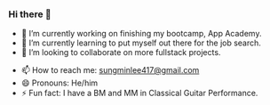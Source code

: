 ### Hi there 👋

- 🔭 I’m currently working on finishing my bootcamp, App Academy.
- 🌱 I’m currently learning to put myself out there for the job search.
- 👯 I’m looking to collaborate on more fullstack projects.
<!-- - 🤔 I’m looking for help with 
- 💬 Ask me about  -->
- 📫 How to reach me: sungminlee417@gmail.com
- 😄 Pronouns: He/him
- ⚡ Fun fact: I have a BM and MM in Classical Guitar Performance.
